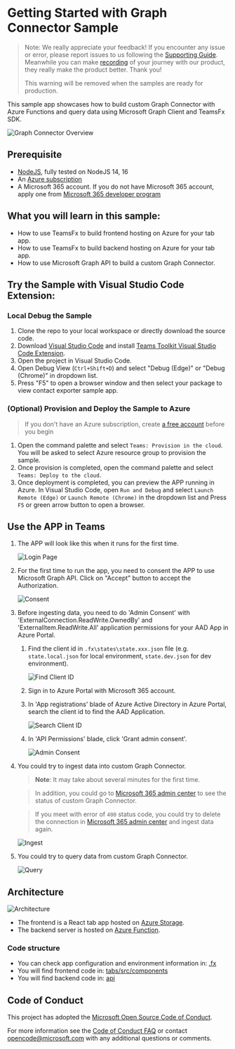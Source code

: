 # Getting Started with Graph Connector Sample

> Note: We really appreciate your feedback! If you encounter any issue or error, please report issues to us following the [Supporting Guide](https://github.com/OfficeDev/TeamsFx-Samples/blob/dev/SUPPORT.md). Meanwhile you can make [recording](https://aka.ms/teamsfx-record) of your journey with our product, they really make the product better. Thank you!
>  
> This warning will be removed when the samples are ready for production.

This sample app showcases how to build custom Graph Connector with Azure Functions and query data using Microsoft Graph Client and TeamsFx SDK.

![Graph Connector Overview](images/graph-connector-app-demo.gif)

## Prerequisite
- [NodeJS](https://nodejs.org/en/), fully tested on NodeJS 14, 16
- An [Azure subscription](https://azure.microsoft.com/en-us/free/)
- A Microsoft 365 account. If you do not have Microsoft 365 account, apply one from [Microsoft 365 developer program](https://developer.microsoft.com/en-us/microsoft-365/dev-program)


## What you will learn in this sample:
- How to use TeamsFx to build frontend hosting on Azure for your tab app.
- How to use TeamsFx to build backend hosting on Azure for your tab app.
- How to use Microsoft Graph API to build a custom Graph Connector.

## Try the Sample with Visual Studio Code Extension:

### Local Debug the Sample
1. Clone the repo to your local workspace or directly download the source code.
1. Download [Visual Studio Code](https://code.visualstudio.com) and install [Teams Toolkit Visual Studio Code Extension](https://aka.ms/teams-toolkit).
1. Open the project in Visual Studio Code.
1. Open Debug View (`Ctrl+Shift+D`) and select "Debug (Edge)" or "Debug (Chrome)" in dropdown list.
1. Press "F5" to open a browser window and then select your package to view contact exporter sample app. 

### (Optional) Provision and Deploy the Sample to Azure
> If you don't have an Azure subscription, create [a free account](https://azure.microsoft.com/en-us/free/) before you begin
1. Open the command palette and select `Teams: Provision in the cloud`. You will be asked to select Azure resource group to provision the sample.
1. Once provision is completed, open the command palette and select `Teams: Deploy to the cloud`.
1. Once deployment is completed, you can preview the APP running in Azure. In Visual Studio Code, open `Run and Debug` and select `Launch Remote (Edge)` or `Launch Remote (Chrome)` in the dropdown list and Press `F5` or green arrow button to open a browser.

## Use the APP in Teams
1. The APP will look like this when it runs for the first time.

    ![Login Page](images/start.png)

1. For the first time to run the app, you need to consent the APP to use Microsoft Graph API. Click on "Accept" button to accept the Authorization.

    ![Consent](images/consent.png)

1. Before ingesting data, you need to do 'Admin Consent' with 'ExternalConnection.ReadWrite.OwnedBy' and 'ExternalItem.ReadWrite.All' application permissions for your AAD App in Azure Portal.

    1. Find the client id in `.fx\states\state.xxx.json` file (e.g. `state.local.json` for local environment, `state.dev.json` for dev environment).

        ![Find Client ID](images/find-client-id.png)

    1. Sign in to Azure Portal with Microsoft 365 account.
    
    1. In 'App registrations' blade of Azure Active Directory in Azure Portal, search the client id to find the AAD Application.

        ![Search Client ID](images/search-client-id.png)

    1. In 'API Permissions' blade, click 'Grant admin consent'.

        ![Admin Consent](images/admin-consent.png)

1. You could try to ingest data into custom Graph Connector. 

    > **Note**: It may take about several minutes for the first time.

    > In addition, you could go to [Microsoft 365 admin center](https://admin.microsoft.com/Adminportal/Home#/MicrosoftSearch/connectors) to see the status of custom Graph Connector.

    > If you meet with error of `400` status code, you could try to delete the connection in [Microsoft 365 admin center](https://admin.microsoft.com/Adminportal/Home#/MicrosoftSearch/connectors) and ingest data again.

    ![Ingest](images/ingest.png)

1. You could try to query data from custom Graph Connector.

    ![Query](images/query.png)

## Architecture

![Architecture](images/architecture.drawio.png)

- The frontend is a React tab app hosted on [Azure Storage](https://docs.microsoft.com/en-us/azure/storage/).
- The backend server is hosted on [Azure Function](https://docs.microsoft.com/en-us/azure/azure-functions/).

### Code structure

- You can check app configuration and environment information in: [.fx](.fx)
- You will find frontend code in: [tabs/src/components](tabs/src/components)
- You will find backend code in: [api](api)

## Code of Conduct
This project has adopted the [Microsoft Open Source Code of Conduct](https://opensource.microsoft.com/codeofconduct/).

For more information see the [Code of Conduct FAQ](https://opensource.microsoft.com/codeofconduct/faq/) or
contact [opencode@microsoft.com](mailto:opencode@microsoft.com) with any additional questions or comments.